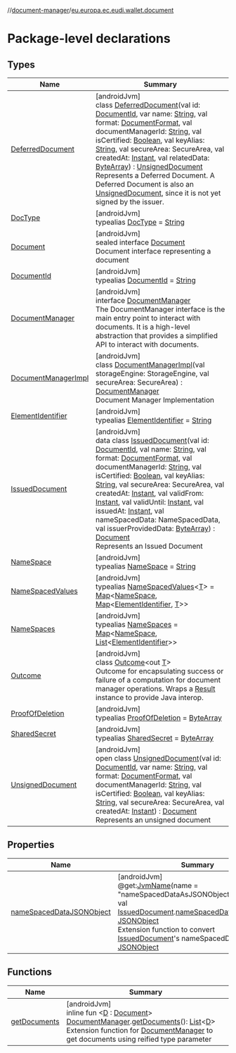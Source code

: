 //[document-manager](../../index.md)/[eu.europa.ec.eudi.wallet.document](index.md)

# Package-level declarations

## Types

| Name                                                   | Summary                                                                                                                                                                                                                                                                                                                                                                                                                                                                                                                                                                                                                                                                                                                                                                                                                                                                                                                                                                                                                                                                                                                                                                                                                                                                                   |
|--------------------------------------------------------|-------------------------------------------------------------------------------------------------------------------------------------------------------------------------------------------------------------------------------------------------------------------------------------------------------------------------------------------------------------------------------------------------------------------------------------------------------------------------------------------------------------------------------------------------------------------------------------------------------------------------------------------------------------------------------------------------------------------------------------------------------------------------------------------------------------------------------------------------------------------------------------------------------------------------------------------------------------------------------------------------------------------------------------------------------------------------------------------------------------------------------------------------------------------------------------------------------------------------------------------------------------------------------------------|
| [DeferredDocument](-deferred-document/index.md)        | [androidJvm]<br>class [DeferredDocument](-deferred-document/index.md)(val id: [DocumentId](-document-id/index.md), var name: [String](https://kotlinlang.org/api/latest/jvm/stdlib/kotlin/-string/index.html), val format: [DocumentFormat](../eu.europa.ec.eudi.wallet.document.format/-document-format/index.md), val documentManagerId: [String](https://kotlinlang.org/api/latest/jvm/stdlib/kotlin/-string/index.html), val isCertified: [Boolean](https://kotlinlang.org/api/latest/jvm/stdlib/kotlin/-boolean/index.html), val keyAlias: [String](https://kotlinlang.org/api/latest/jvm/stdlib/kotlin/-string/index.html), val secureArea: SecureArea, val createdAt: [Instant](https://developer.android.com/reference/kotlin/java/time/Instant.html), val relatedData: [ByteArray](https://kotlinlang.org/api/latest/jvm/stdlib/kotlin/-byte-array/index.html)) : [UnsignedDocument](-unsigned-document/index.md)<br>Represents a Deferred Document. A Deferred Document is also an [UnsignedDocument](-unsigned-document/index.md), since it is not yet signed by the issuer.                                                                                                                                                                                                   |
| [DocType](-doc-type/index.md)                          | [androidJvm]<br>typealias [DocType](-doc-type/index.md) = [String](https://kotlinlang.org/api/latest/jvm/stdlib/kotlin/-string/index.html)                                                                                                                                                                                                                                                                                                                                                                                                                                                                                                                                                                                                                                                                                                                                                                                                                                                                                                                                                                                                                                                                                                                                                |
| [Document](-document/index.md)                         | [androidJvm]<br>sealed interface [Document](-document/index.md)<br>Document interface representing a document                                                                                                                                                                                                                                                                                                                                                                                                                                                                                                                                                                                                                                                                                                                                                                                                                                                                                                                                                                                                                                                                                                                                                                             |
| [DocumentId](-document-id/index.md)                    | [androidJvm]<br>typealias [DocumentId](-document-id/index.md) = [String](https://kotlinlang.org/api/latest/jvm/stdlib/kotlin/-string/index.html)                                                                                                                                                                                                                                                                                                                                                                                                                                                                                                                                                                                                                                                                                                                                                                                                                                                                                                                                                                                                                                                                                                                                          |
| [DocumentManager](-document-manager/index.md)          | [androidJvm]<br>interface [DocumentManager](-document-manager/index.md)<br>The DocumentManager interface is the main entry point to interact with documents. It is a high-level abstraction that provides a simplified API to interact with documents.                                                                                                                                                                                                                                                                                                                                                                                                                                                                                                                                                                                                                                                                                                                                                                                                                                                                                                                                                                                                                                    |
| [DocumentManagerImpl](-document-manager-impl/index.md) | [androidJvm]<br>class [DocumentManagerImpl](-document-manager-impl/index.md)(val storageEngine: StorageEngine, val secureArea: SecureArea) : [DocumentManager](-document-manager/index.md)<br>Document Manager Implementation                                                                                                                                                                                                                                                                                                                                                                                                                                                                                                                                                                                                                                                                                                                                                                                                                                                                                                                                                                                                                                                             |
| [ElementIdentifier](-element-identifier/index.md)      | [androidJvm]<br>typealias [ElementIdentifier](-element-identifier/index.md) = [String](https://kotlinlang.org/api/latest/jvm/stdlib/kotlin/-string/index.html)                                                                                                                                                                                                                                                                                                                                                                                                                                                                                                                                                                                                                                                                                                                                                                                                                                                                                                                                                                                                                                                                                                                            |
| [IssuedDocument](-issued-document/index.md)            | [androidJvm]<br>data class [IssuedDocument](-issued-document/index.md)(val id: [DocumentId](-document-id/index.md), val name: [String](https://kotlinlang.org/api/latest/jvm/stdlib/kotlin/-string/index.html), val format: [DocumentFormat](../eu.europa.ec.eudi.wallet.document.format/-document-format/index.md), val documentManagerId: [String](https://kotlinlang.org/api/latest/jvm/stdlib/kotlin/-string/index.html), val isCertified: [Boolean](https://kotlinlang.org/api/latest/jvm/stdlib/kotlin/-boolean/index.html), val keyAlias: [String](https://kotlinlang.org/api/latest/jvm/stdlib/kotlin/-string/index.html), val secureArea: SecureArea, val createdAt: [Instant](https://developer.android.com/reference/kotlin/java/time/Instant.html), val validFrom: [Instant](https://developer.android.com/reference/kotlin/java/time/Instant.html), val validUntil: [Instant](https://developer.android.com/reference/kotlin/java/time/Instant.html), val issuedAt: [Instant](https://developer.android.com/reference/kotlin/java/time/Instant.html), val nameSpacedData: NameSpacedData, val issuerProvidedData: [ByteArray](https://kotlinlang.org/api/latest/jvm/stdlib/kotlin/-byte-array/index.html)) : [Document](-document/index.md)<br>Represents an Issued Document |
| [NameSpace](-name-space/index.md)                      | [androidJvm]<br>typealias [NameSpace](-name-space/index.md) = [String](https://kotlinlang.org/api/latest/jvm/stdlib/kotlin/-string/index.html)                                                                                                                                                                                                                                                                                                                                                                                                                                                                                                                                                                                                                                                                                                                                                                                                                                                                                                                                                                                                                                                                                                                                            |
| [NameSpacedValues](-name-spaced-values/index.md)       | [androidJvm]<br>typealias [NameSpacedValues](-name-spaced-values/index.md)&lt;[T](-name-spaced-values/index.md)&gt; = [Map](https://kotlinlang.org/api/latest/jvm/stdlib/kotlin.collections/-map/index.html)&lt;[NameSpace](-name-space/index.md), [Map](https://kotlinlang.org/api/latest/jvm/stdlib/kotlin.collections/-map/index.html)&lt;[ElementIdentifier](-element-identifier/index.md), [T](-name-spaced-values/index.md)&gt;&gt;                                                                                                                                                                                                                                                                                                                                                                                                                                                                                                                                                                                                                                                                                                                                                                                                                                                 |
| [NameSpaces](-name-spaces/index.md)                    | [androidJvm]<br>typealias [NameSpaces](-name-spaces/index.md) = [Map](https://kotlinlang.org/api/latest/jvm/stdlib/kotlin.collections/-map/index.html)&lt;[NameSpace](-name-space/index.md), [List](https://kotlinlang.org/api/latest/jvm/stdlib/kotlin.collections/-list/index.html)&lt;[ElementIdentifier](-element-identifier/index.md)&gt;&gt;                                                                                                                                                                                                                                                                                                                                                                                                                                                                                                                                                                                                                                                                                                                                                                                                                                                                                                                                        |
| [Outcome](-outcome/index.md)                           | [androidJvm]<br>class [Outcome](-outcome/index.md)&lt;out [T](-outcome/index.md)&gt;<br>Outcome for encapsulating success or failure of a computation for document manager operations. Wraps a [Result](https://kotlinlang.org/api/latest/jvm/stdlib/kotlin/-result/index.html) instance to provide Java interop.                                                                                                                                                                                                                                                                                                                                                                                                                                                                                                                                                                                                                                                                                                                                                                                                                                                                                                                                                                         |
| [ProofOfDeletion](-proof-of-deletion/index.md)         | [androidJvm]<br>typealias [ProofOfDeletion](-proof-of-deletion/index.md) = [ByteArray](https://kotlinlang.org/api/latest/jvm/stdlib/kotlin/-byte-array/index.html)                                                                                                                                                                                                                                                                                                                                                                                                                                                                                                                                                                                                                                                                                                                                                                                                                                                                                                                                                                                                                                                                                                                        |
| [SharedSecret](-shared-secret/index.md)                | [androidJvm]<br>typealias [SharedSecret](-shared-secret/index.md) = [ByteArray](https://kotlinlang.org/api/latest/jvm/stdlib/kotlin/-byte-array/index.html)                                                                                                                                                                                                                                                                                                                                                                                                                                                                                                                                                                                                                                                                                                                                                                                                                                                                                                                                                                                                                                                                                                                               |
| [UnsignedDocument](-unsigned-document/index.md)        | [androidJvm]<br>open class [UnsignedDocument](-unsigned-document/index.md)(val id: [DocumentId](-document-id/index.md), var name: [String](https://kotlinlang.org/api/latest/jvm/stdlib/kotlin/-string/index.html), val format: [DocumentFormat](../eu.europa.ec.eudi.wallet.document.format/-document-format/index.md), val documentManagerId: [String](https://kotlinlang.org/api/latest/jvm/stdlib/kotlin/-string/index.html), val isCertified: [Boolean](https://kotlinlang.org/api/latest/jvm/stdlib/kotlin/-boolean/index.html), val keyAlias: [String](https://kotlinlang.org/api/latest/jvm/stdlib/kotlin/-string/index.html), val secureArea: SecureArea, val createdAt: [Instant](https://developer.android.com/reference/kotlin/java/time/Instant.html)) : [Document](-document/index.md)<br>Represents an unsigned document                                                                                                                                                                                                                                                                                                                                                                                                                                                   |

## Properties

| Name                                                           | Summary                                                                                                                                                                                                                                                                                                                                                                                                                                                                                                                                                     |
|----------------------------------------------------------------|-------------------------------------------------------------------------------------------------------------------------------------------------------------------------------------------------------------------------------------------------------------------------------------------------------------------------------------------------------------------------------------------------------------------------------------------------------------------------------------------------------------------------------------------------------------|
| [nameSpacedDataJSONObject](name-spaced-data-j-s-o-n-object.md) | [androidJvm]<br>@get:[JvmName](https://kotlinlang.org/api/latest/jvm/stdlib/kotlin.jvm/-jvm-name/index.html)(name = &quot;nameSpacedDataAsJSONObject&quot;)<br>val [IssuedDocument](-issued-document/index.md).[nameSpacedDataJSONObject](name-spaced-data-j-s-o-n-object.md): [JSONObject](https://developer.android.com/reference/kotlin/org/json/JSONObject.html)<br>Extension function to convert [IssuedDocument](-issued-document/index.md)'s nameSpacedData to [JSONObject](https://developer.android.com/reference/kotlin/org/json/JSONObject.html) |

## Functions

| Name                             | Summary                                                                                                                                                                                                                                                                                                                                                                                                                 |
|----------------------------------|-------------------------------------------------------------------------------------------------------------------------------------------------------------------------------------------------------------------------------------------------------------------------------------------------------------------------------------------------------------------------------------------------------------------------|
| [getDocuments](get-documents.md) | [androidJvm]<br>inline fun &lt;[D](get-documents.md) : [Document](-document/index.md)&gt; [DocumentManager](-document-manager/index.md).[getDocuments](get-documents.md)(): [List](https://kotlinlang.org/api/latest/jvm/stdlib/kotlin.collections/-list/index.html)&lt;[D](get-documents.md)&gt;<br>Extension function for [DocumentManager](-document-manager/index.md) to get documents using reified type parameter |
